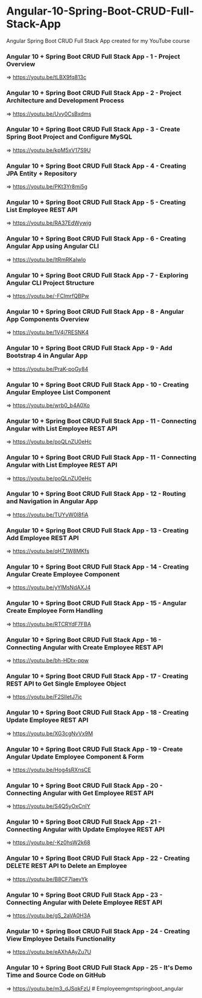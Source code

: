 # Angular-10-Spring-Boot-CRUD-Full-Stack-App
Angular Spring Boot CRUD Full Stack App created for my YouTube course

### Angular 10 + Spring Boot CRUD Full Stack App - 1 - Project Overview
=> https://youtu.be/tLBX9fq813c

### Angular 10 + Spring Boot CRUD Full Stack App - 2 - Project Architecture and Development Process
=> https://youtu.be/Uvy0CsBxdms

### Angular 10 + Spring Boot CRUD Full Stack App - 3 - Create Spring Boot Project and Configure MySQL
=> https://youtu.be/kpM5xV17S9U

### Angular 10 + Spring Boot CRUD Full Stack App - 4 - Creating JPA Entity + Repository
=> https://youtu.be/PKt3Yr8mi5g

### Angular 10 + Spring Boot CRUD Full Stack App - 5 - Creating List Employee REST API
=> https://youtu.be/RA37EdWywjg

### Angular 10 + Spring Boot CRUD Full Stack App - 6 - Creating Angular App using Angular CLI
=> https://youtu.be/ItRmRKaIwlo

### Angular 10 + Spring Boot CRUD Full Stack App - 7 - Exploring Angular CLI Project Structure
=> https://youtu.be/-FClmrfQBPw

### Angular 10 + Spring Boot CRUD Full Stack App - 8 - Angular App Components Overview
=> https://youtu.be/1V4j7RESNK4

### Angular 10 + Spring Boot CRUD Full Stack App - 9 - Add Bootstrap 4 in Angular App
=> https://youtu.be/PraK-poGy84

### Angular 10 + Spring Boot CRUD Full Stack App - 10 - Creating Angular Employee List Component
=> https://youtu.be/wrb0_b4A0Xo

### Angular 10 + Spring Boot CRUD Full Stack App - 11 - Connecting Angular with List Employee REST API
=> https://youtu.be/poQLnZU0eHc

### Angular 10 + Spring Boot CRUD Full Stack App - 11 - Connecting Angular with List Employee REST API
=> https://youtu.be/poQLnZU0eHc

### Angular 10 + Spring Boot CRUD Full Stack App - 12 - Routing and Navigation in Angular App
=> https://youtu.be/TUYyW0l8fiA

### Angular 10 + Spring Boot CRUD Full Stack App - 13 - Creating Add Employee REST API
=> https://youtu.be/qH7_1W8MKfs

### Angular 10 + Spring Boot CRUD Full Stack App - 14 - Creating Angular Create Employee Component
=> https://youtu.be/yYlMsNdAXJ4
### Angular 10 + Spring Boot CRUD Full Stack App - 15 - Angular Create Employee Form Handling
=> https://youtu.be/RTCRYdF7FBA

### Angular 10 + Spring Boot CRUD Full Stack App - 16 - Connecting Angular with Create Employee REST API
=> https://youtu.be/bh-HDtx-ppw

### Angular 10 + Spring Boot CRUD Full Stack App - 17 - Creating REST API to Get Single Employee Object
=> https://youtu.be/F2SIletJ7jc
### Angular 10 + Spring Boot CRUD Full Stack App - 18 - Creating Update Employee REST API
=> https://youtu.be/XG3cgNvVx9M

### Angular 10 + Spring Boot CRUD Full Stack App - 19 - Create Angular Update Employee Component & Form
=> https://youtu.be/Hog4sRXnsCE

### Angular 10 + Spring Boot CRUD Full Stack App - 20 - Connecting Angular with Get Employee REST API
=> https://youtu.be/S4Q5yOxCnIY

### Angular 10 + Spring Boot CRUD Full Stack App - 21 - Connecting Angular with Update Employee REST API
=> https://youtu.be/-Kz0hsW2k68
### Angular 10 + Spring Boot CRUD Full Stack App - 22 - Creating DELETE REST API to Delete an Employee
=> https://youtu.be/B8CF7IaevYk

### Angular 10 + Spring Boot CRUD Full Stack App - 23 - Connecting Angular with Delete Employee REST API
=> https://youtu.be/gS_2aVA0H3A

### Angular 10 + Spring Boot CRUD Full Stack App - 24 - Creating View Employee Details Functionality
=> https://youtu.be/eAXhAAyZu7U

### Angular 10 + Spring Boot CRUD Full Stack App - 25 - It's Demo Time and Source Code on GitHub
=> https://youtu.be/m3_dJSqkFzU
#   E m p l o y e e _ m g m t _ s p r i n g b o o t _ a n g u l a r  
 
